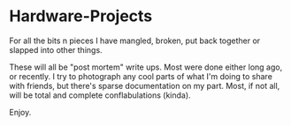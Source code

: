 # Hardware-Projects
For all the bits n pieces I have mangled, broken, put back together or slapped into other things.

These will all be "post mortem" write ups. Most were done either long ago, or recently. I try to photograph any cool parts of what I'm doing to share with friends, but there's sparse documentation on my part. Most, if not all, will be total and complete conflabulations (kinda).

Enjoy.
